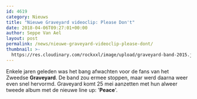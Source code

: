 ```yaml
---
id: 4619
category: Nieuws
title: "Nieuwe Graveyard videoclip: Please Don't"
date: 2018-04-06T09:27:01+00:00
author: Seppe Van Ael
layout: post
permalink: /news/nieuwe-graveyard-videoclip-please-dont/
thumbnail: >-
  https://res.cloudinary.com/rockxxl/image/upload/graveyard-band-2015.jpeg
---
```

Enkele jaren geleden was het bang afwachten voor de fans van het Zweedse **Graveyard**. De band zou ermee stoppen, maar werd daarna weer even snel hervormd. Graveyard komt 25 mei aanzetten met hun alweer tweede album met de nieuwe line up: '**Peace**'.
